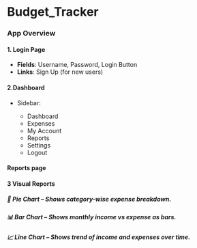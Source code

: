 # Budget_Tracker

### App Overview 

#### 1. Login Page

* **Fields**: Username, Password, Login Button
* **Links**: Sign Up (for new users)
#### 2.Dashboard

* Sidebar:

  * Dashboard
  * Expenses
  * My Account
  * Reports
  * Settings
  * Logout 

#### Reports page
 #### 3 Visual Reports

##### 🥧 Pie Chart – Shows category-wise expense breakdown.
##### 📊 Bar Chart – Shows monthly income vs expense as bars.
##### 📈 Line Chart – Shows trend of income and expenses over time.